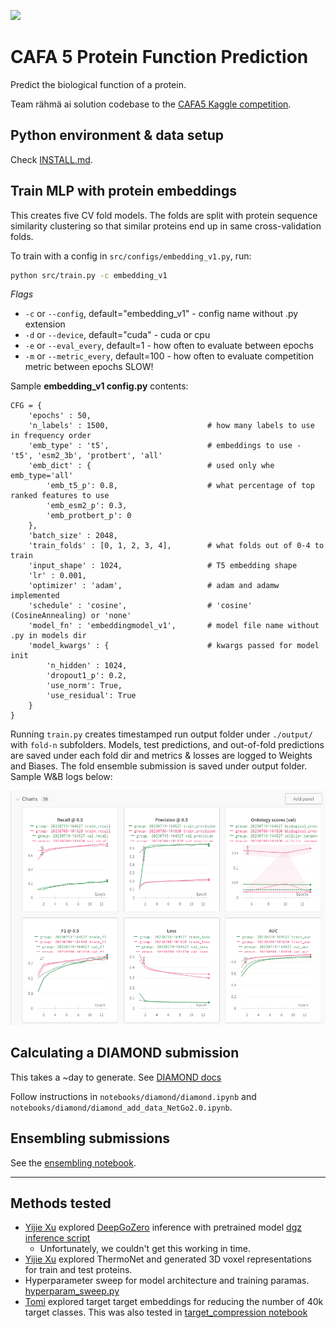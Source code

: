![](https://storage.googleapis.com/kaggle-competitions/kaggle/41875/logos/header.png?t=2023-02-28-14-27-02)

# CAFA 5 Protein Function Prediction

Predict the biological function of a protein. 

Team rähmä ai solution codebase to the [CAFA5 Kaggle competition](https://www.kaggle.com/competitions/cafa-5-protein-function-prediction/overview).

## Python environment & data setup

Check [INSTALL.md](./INSTALL.md).

## Train MLP with protein embeddings

This creates five CV fold models. The folds are split with protein sequence similarity clustering so that similar proteins end up in same cross-validation folds. 

To train with a config in `src/configs/embedding_v1.py`, run:

```bash
python src/train.py -c embedding_v1
```

*Flags*
- `-c`  or  `--config`,     default="embedding_v1" -    config name without .py extension
- `-d`  or  `--device`,     default="cuda" -    cuda or cpu
- `-e`  or  `--eval_every`,     default=1 - how often to evaluate between epochs
- `-m`  or   `--metric_every`,  default=100 -    how often to evaluate competition metric between epochs SLOW!

Sample **embedding_v1 config.py** contents:
```
CFG = {
    'epochs' : 50,
    'n_labels' : 1500,                      # how many labels to use in frequency order
    'emb_type' : 't5',                      # embeddings to use - 't5', 'esm2_3b', 'protbert', 'all'
    'emb_dict' : {                          # used only whe emb_type='all'
        'emb_t5_p': 0.8,                    # what percentage of top ranked features to use
        'emb_esm2_p': 0.3, 
        'emb_protbert_p': 0
    },
    'batch_size' : 2048,
    'train_folds' : [0, 1, 2, 3, 4],        # what folds out of 0-4 to train 
    'input_shape' : 1024,                   # T5 embedding shape
    'lr' : 0.001,
    'optimizer' : 'adam',                   # adam and adamw implemented
    'schedule' : 'cosine',                  # 'cosine' (CosineAnnealing) or 'none' 
    'model_fn' : 'embeddingmodel_v1',       # model file name without .py in models dir
    'model_kwargs' : {                      # kwargs passed for model init
        'n_hidden' : 1024,
        'dropout1_p': 0.2, 
        'use_norm': True,
        'use_residual': True
    }
}
```

Running `train.py` creates timestamped run output folder under `./output/` with `fold-n` subfolders. Models, test predictions, and out-of-fold predictions are saved under each fold dir and metrics & losses are logged to Weights and Biases. The fold ensemble submission is saved under output folder. Sample W&B logs below:

![logs](./media/logs.png)

## Calculating a DIAMOND submission

This takes a ~day to generate.
See [DIAMOND docs](https://github.com/bbuchfink/diamond)

Follow instructions in `notebooks/diamond/diamond.ipynb` and `notebooks/diamond/diamond_add_data_NetGo2.0.ipynb`.

## Ensembling submissions

See the [ensembling notebook](./notebooks/ensembling.ipynb).

----------------------------

## Methods tested

- [Yijie Xu](https://www.kaggle.com/exjustice) explored [DeepGoZero](https://github.com/bio-ontology-research-group/deepgozero) inference with pretrained model [dgz inference script](./run_dgz_inference.sh)
    - Unfortunately, we couldn't get this working in time.
- [Yijie Xu](https://www.kaggle.com/exjustice) explored ThermoNet and generated 3D voxel representations for train and test proteins.
- Hyperparameter sweep for model architecture and training paramas. [hyperparam_sweep.py](./src/hyperparam_sweep.py)
- [Tomi](https://www.kaggle.com/tominiem) explored target target embeddings for reducing the number of 40k target classes. This was also tested in [target_compression notebook](./notebooks/target_compression.ipynb)
